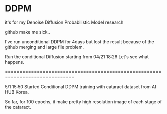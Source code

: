 # DDPM
it's for my Denoise Diffusion Probabilistic Model research

github make me sick..

I've run unconditional DDPM for 4days but lost the result because of the github merging and large file problem.

Run the conditional Diffusion starting from 04/21 18:26
Let's see what happens.

==============================================================================

5/1 15:50 Started Conditional DDPM training with cataract dataset from AI HUB Korea.

So far, for 100 epochs, it make pretty high resolution image of each stage of the cataract.